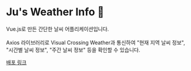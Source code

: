 # Ju's Weather Info 🔆
Vue.js로 만든 간단한 날씨 어플리케이션입니다. 
<br> <br>
Axios 라이브러리로 Visual Crossing Weather과 통신하여 "현재 지역 날씨 정보", "시간별 날씨 정보", "주간 날씨 정보" 등을 확인할 수 있습니다.  

[배포 링크](https://magical-cajeta-097f53.netlify.app/)
